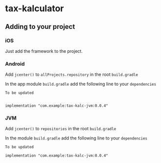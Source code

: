 
# tax-kalculator

## Adding to your project

### iOS

Just add the framework to the project. 

### Android

Add `jcenter()` to `allProjects.repository` in the root `build.gradle`

In the app module `build.gradle` add the following line to your `dependencies`

```
To be updated


implementation "com.example:tax-kalc-jvm:0.0.4"
```

### JVM

Add `jcenter()` to `repositories` in the root `build.gradle`

In the module `build.gradle` add the following line to your `dependencies`

```
To be updated

implementation "com.example:tax-kalc-jvm:0.0.4"
```